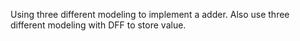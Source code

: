 Using three different modeling to implement a adder.
Also use three different modeling with DFF to store value.


